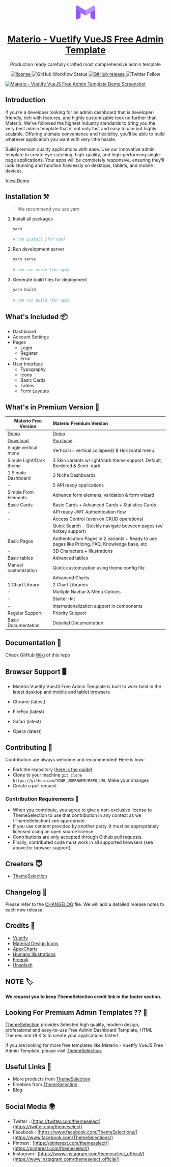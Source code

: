<p align="center">
   <a href="https://themeselection.com/products/materio-vuetify-vuejs-admin-template-free" target="_blank">
      <img src="src/assets/images/logos/logo.svg" alt="materio-logo" width="60px" height="auto">
   </a>
</p>

<a href="https://themeselection.com/products/materio-vuetify-vuejs-admin-template-free" target="_blank" align="center">
   <h1 align="center">Materio - Vuetify VueJS Free Admin Template</h1>
</a>

<p align="center">Production ready carefully crafted most comprehensive admin template</p>

<p align="center">
   <a href="https://github.com/themeselection/materio-vuetify-vuejs-admin-template-free/blob/main/LICENSE">
      <img src="https://img.shields.io/github/license/themeselection/materio-vuetify-vuejs-admin-template-free" alt="license">
   </a>
   <img alt="GitHub Workflow Status" src="https://img.shields.io/github/workflow/status/themeselection/materio-vuetify-vuejs-admin-template-free/Deploy">
   <a href="https://github.com/themeselection/materio-vuetify-vuejs-admin-template-free/releases">
    <img src="https://img.shields.io/github/release/themeselection/materio-vuetify-vuejs-admin-template-free.svg" alt="GitHub release">
  </a>
   <img alt="Twitter Follow" src="https://img.shields.io/twitter/follow/Theme_Selection">
</p>

[![Materio - Vuetify VueJS Free Admin Template Demo Screenshot](https://user-images.githubusercontent.com/47495003/129342383-2816d6fe-3a88-4189-b08f-f30b9abac2b0.png)](https://themeselection.com/products/materio-vuetify-vuejs-admin-template-free)

## Introduction

If you’re a developer looking for an admin dashboard that is developer-friendly, rich with features, and highly customizable look no further than Materio. We’ve followed the highest industry standards to bring you the very best admin template that is not only fast and easy to use but highly scalable. Offering ultimate convenience and flexibility, you’ll be able to build whatever application you want with very little hassle.

Build premium quality applications with ease. Use our innovative admin template to create eye-catching, high-quality, and high-performing single-page applications. Your apps will be completely responsive, ensuring they’ll look stunning and function flawlessly on desktops, tablets, and mobile devices.

[View Demo](https://themeselection.com/demo/materio-vuetify-vuejs-admin-template-free/demo/)

## Installation ⚒️

> We recommend you use yarn

1. Install all packages

   ```bash
   yarn

   # npm install [for npm]
   ```

2. Run development server

   ```bash
   yarn serve

   # npm run serve [for npm]
   ```

3. Generate build files for deployment

   ```bash
   yarn build

   # npm run build [for npm]
   ```

## What's Included 📦

- Dashboard
- Account Settings
- Pages
  - Login
  - Register
  - Error
- User Interface
  - Typography
  - Icons
  - Basic Cards
  - Tables
  - Form Layouts

## What's in Premium Version 💎

| Materio Free Version                                                                             | Materio Premium Version                                                                        |
| ------------------------------------------------------------------------------------------------ | :--------------------------------------------------------------------------------------------- |
| [Demo](https://themeselection.com/demo/materio-vuetify-vuejs-admin-template-free/demo/)          | [Demo](https://themeselection.com/demo/materio-vuetify-vuejs-admin-template/landing)           |
| [Download](https://github.com/themeselection/materio-vuetify-vuejs-admin-template-free/releases) | [Purchase](https://themeselection.com/products/materio-vuetify-vuejs-admin-template)           |
| Single vertical menu                                                                             | Vertical (+ vertical collapsed) & Horizontal menu                                              |
| Simple Light/Dark theme                                                                          | 3 Skin variants w/ light/dark theme support: Default, Bordered & Semi-dark                     |
| 1 Simple Dashboard                                                                               | 3 Niche Dashboards                                                                             |
| -                                                                                                | 5 API ready applications                                                                       |
| Simple From Elements                                                                             | Advance form elemens, validation & form wizard                                                 |
| Basic Cards                                                                                      | Basic Cards + Advanced Cards + Statistics Cards                                                |
| -                                                                                                | API ready JWT Authentication flow                                                              |
| -                                                                                                | Access Control (even on CRUD operations)                                                       |
| -                                                                                                | Quick Search - Quickly navigate between pages (w/ hotkey support)                              |
| Basic Pages                                                                                      | Authentication Pages in 2 variants + Ready to use pages like Pricing, FAQ, Knowledge base, etc |
| -                                                                                                | 3D Characters + Illustrations                                                                  |
| Basic tables                                                                                     | Advanced tables                                                                                |
| Manual customization                                                                             | Quick customization using theme config file                                                    |
| -                                                                                                | Advanced Charts                                                                                |
| 1 Chart Library                                                                                  | 2 Chart Libraries                                                                              |
| -                                                                                                | Multiple Navbar & Menu Options                                                                 |
| -                                                                                                | Starter-kit                                                                                    |
| -                                                                                                | Internationalization support in components                                                     |
| Regular Support                                                                                  | Priority Support                                                                               |
| Basic Documentation                                                                              | Detailed Documentation                                                                         |

## Documentation 📜

Check GitHub [Wiki](https://github.com/themeselection/materio-vuetify-vuejs-admin-template-free/wiki) of this repo

## Browser Support 🖥️

- Materio Vuetify VueJS Free Admin Template is built to work best in the latest desktop and mobile and tablet browsers

- Chrome (latest)
- FireFox (latest)
- Safari (latest)
- Opera (latest)

## Contributing 🦸

Contribution are always welcome and recommended! Here is how:

- Fork the repository ([here is the guide](https://docs.github.com/en/get-started/quickstart/fork-a-repo)).
- Clone to your machine `git clone https://github.com/YOUR_USERNAME/REPO_URL` Make your changes
- Create a pull request

### Contribution Requirements 🧰

- When you contribute, you agree to give a non-exclusive license to ThemeSelection to use that contribution in any context as we (ThemeSelection) see appropriate.
- If you use content provided by another party, it must be appropriately licensed using an open source license.
- Contributions are only accepted through Github pull requests.
- Finally, contributed code must work in all supported browsers (see above for browser support).

## Creators 😇

- [ThemeSelection](https://themeselection.com)

## Changelog 📆

Please refer to the [CHANGELOG](CHANGELOG.md) file. We will add a detailed release notes to each new release.

## Credits 🙏

- [Vuetify](https://vuetifyjs.com/)
- [Material Design Icons](https://materialdesignicons.com/)
- [ApexCharts](https://apexcharts.com/)
- [Humans Illustrations](https://humans.wannathis.one/)
- [Freepik](https://www.freepik.com/)
- [Unsplash](https://unsplash.com/)

## NOTE 🏷️

**We request you to keep ThemeSelection credit link in the footer section.**

## Looking For Premium Admin Templates ?? 👀

[ThemeSelection](https://themeselection.com) provides Selected high quality, modern design, professional and easy-to-use Free Admin Dashboard Template, HTML Themes and UI Kits to create your applications faster!.

If you are looking for more free templates like Materio - Vuetify VueJS Free Admin Template, please visit [ThemeSelection](https://themeselection.com).

## Useful Links 🔗

- More products from [ThemeSelection](https://themeselection.com)
- Freebies from [ThemeSelection](https://themeselection.com/products/category/download-free-admin-templates/)
- [Blog](https://themeselection.com/blog/)

## Social Media 🌍

- Twitter : [https://twitter.com/themeselect](https://twitter.com/themeselect)
- Facebook : [https://www.facebook.com/ThemeSelections/](https://www.facebook.com/ThemeSelections/)
- Pintrest : [https://pinterest.com/themeselect/](https://pinterest.com/themeselect/)
- Instagram : [https://www.instagram.com/themeselect_official/](https://www.instagram.com/themeselect_official/)
